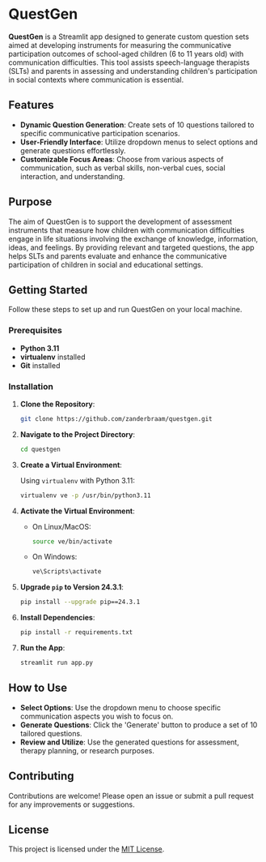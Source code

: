 # QuestGen

**QuestGen** is a Streamlit app designed to generate custom question sets aimed at developing instruments for measuring the communicative participation outcomes of school-aged children (6 to 11 years old) with communication difficulties. This tool assists speech-language therapists (SLTs) and parents in assessing and understanding children's participation in social contexts where communication is essential.

## Features

- **Dynamic Question Generation**: Create sets of 10 questions tailored to specific communicative participation scenarios.
- **User-Friendly Interface**: Utilize dropdown menus to select options and generate questions effortlessly.
- **Customizable Focus Areas**: Choose from various aspects of communication, such as verbal skills, non-verbal cues, social interaction, and understanding.

## Purpose

The aim of QuestGen is to support the development of assessment instruments that measure how children with communication difficulties engage in life situations involving the exchange of knowledge, information, ideas, and feelings. By providing relevant and targeted questions, the app helps SLTs and parents evaluate and enhance the communicative participation of children in social and educational settings.

## Getting Started

Follow these steps to set up and run QuestGen on your local machine.

### Prerequisites

- **Python 3.11**
- **virtualenv** installed
- **Git** installed

### Installation

1. **Clone the Repository**:

   ```bash
   git clone https://github.com/zanderbraam/questgen.git
   ```

2. **Navigate to the Project Directory**:

   ```bash
   cd questgen
   ```

3. **Create a Virtual Environment**:

   Using `virtualenv` with Python 3.11:

   ```bash
   virtualenv ve -p /usr/bin/python3.11
   ```

4. **Activate the Virtual Environment**:

   - On Linux/MacOS:

     ```bash
     source ve/bin/activate
     ```

   - On Windows:

     ```bash
     ve\Scripts\activate
     ```

5. **Upgrade `pip` to Version 24.3.1**:

   ```bash
   pip install --upgrade pip==24.3.1
   ```

6. **Install Dependencies**:

   ```bash
   pip install -r requirements.txt
   ```

7. **Run the App**:

   ```bash
   streamlit run app.py
   ```

## How to Use

- **Select Options**: Use the dropdown menu to choose specific communication aspects you wish to focus on.
- **Generate Questions**: Click the 'Generate' button to produce a set of 10 tailored questions.
- **Review and Utilize**: Use the generated questions for assessment, therapy planning, or research purposes.

## Contributing

Contributions are welcome! Please open an issue or submit a pull request for any improvements or suggestions.

## License

This project is licensed under the [MIT License](LICENSE).